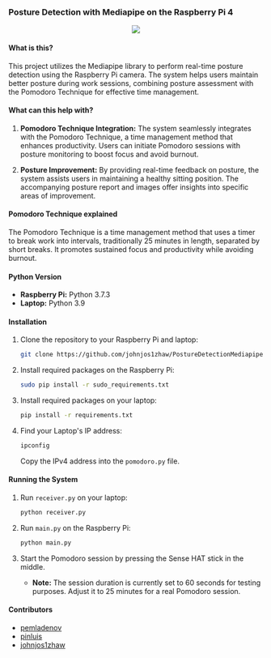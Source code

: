 ### Posture Detection with Mediapipe on the Raspberry Pi 4


<p align="center">
  <img src="https://github.com/johnjos1zhaw/PostureDetectionMediapipe/blob/main/IoT_Final_GIF.gif"/>
</p>


#### What is this?

This project utilizes the Mediapipe library to perform real-time posture detection using the Raspberry Pi camera. The system helps users maintain better posture during work sessions, combining posture assessment with the Pomodoro Technique for effective time management.

#### What can this help with?

1. **Pomodoro Technique Integration:** The system seamlessly integrates with the Pomodoro Technique, a time management method that enhances productivity. Users can initiate Pomodoro sessions with posture monitoring to boost focus and avoid burnout.

2. **Posture Improvement:** By providing real-time feedback on posture, the system assists users in maintaining a healthy sitting position. The accompanying posture report and images offer insights into specific areas of improvement.

#### Pomodoro Technique explained

The Pomodoro Technique is a time management method that uses a timer to break work into intervals, traditionally 25 minutes in length, separated by short breaks. It promotes sustained focus and productivity while avoiding burnout.

#### Python Version

- **Raspberry Pi:** Python 3.7.3
- **Laptop:** Python 3.9

#### Installation

1. Clone the repository to your Raspberry Pi and laptop:

   ```bash
   git clone https://github.com/johnjos1zhaw/PostureDetectionMediapipe.git
   ```

2. Install required packages on the Raspberry Pi:

   ```bash
   sudo pip install -r sudo_requirements.txt
   ```

3. Install required packages on your laptop:

   ```bash
   pip install -r requirements.txt
   ```

4. Find your Laptop's IP address:

   ```bash
   ipconfig
   ```

   Copy the IPv4 address into the `pomodoro.py` file.

#### Running the System

1. Run `receiver.py` on your laptop:

   ```bash
   python receiver.py
   ```

2. Run `main.py` on the Raspberry Pi:

   ```bash
   python main.py
   ```

3. Start the Pomodoro session by pressing the Sense HAT stick in the middle.

   - **Note:** The session duration is currently set to 60 seconds for testing purposes. Adjust it to 25 minutes for a real Pomodoro session.

#### Contributors

- [pemladenov](https://github.com/pemladenov)
- [pinluis](https://github.com/pinluis)
- [johnjos1zhaw](https://github.com/johnjos1zhaw)

    
